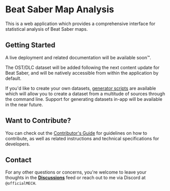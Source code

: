 # Beat Saber Map Analysis

This is a web application which provides a comprehensive interface for statistical analysis of Beat Saber maps.

## Getting Started

A live deployment and related documentation will be available soon™.

The OST/DLC dataset will be added following the next content update for Beat Saber, and will be natively accessible from within the application by default.

If you'd like to create your own datasets, [generator scripts](./scripts/README.md) are available which will allow you to create a dataset from a multitude of sources through the command line. Support for generating datasets in-app will be available in the near future.

## Want to Contribute?

You can check out the [Contributor's Guide](./.github/CONTRIBUTING.md) for guidelines on how to contribute, as well as related instructions and technical specifications for developers.

## Contact

For any other questions or concerns, you're welcome to leave your thoughts in the [**Discussions**](https://github.com/officialMECH/bs-analysis/discussions) feed or reach out to me via Discord at `@officialMECH`.
